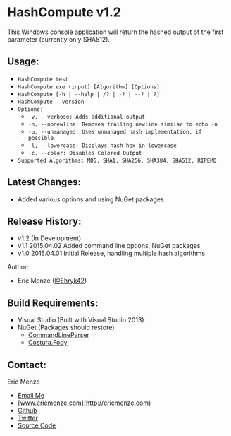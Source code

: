 HashCompute v1.2
================

This Windows console application will return the hashed output of the first parameter (currently only SHA512).

Usage:
---
 - ``HashCompute test``
 - ``HashCompute.exe (input) [Algorithm] [Options]``
 - ``HashCompute [-h | --help | /? | -? | --? | ?]``
 - ``HashCompute --version``
 - ``Options:``
   - ``-v, --verbose: Adds additional output``
   - ``-n, --nonewline: Removes trailing newline similar to echo -n``
   - ``-u, --unmanaged: Uses unmanaged hash implementation, if possible``
   - ``-l, --lowercase: Displays hash hex in lowercase``
   - ``-c, --color: Disables Colored Output``
 - ``Supported Algorithms: MD5, SHA1, SHA256, SHA384, SHA512, RIPEMD``

Latest Changes:
---
 - Added various options and using NuGet packages

Release History:
---
 - v1.2 (In Development)
 - v1.1 2015.04.02 Added command line options, NuGet packages
 - v1.0 2015.04.01 Initial Release, handling multiple hash algorithms

Author:
 - Eric Menze ([@Ehryk42](https://twitter.com/Ehryk42))

Build Requirements:
---
 - Visual Studio (Built with Visual Studio 2013)
 - NuGet (Packages should restore)
   - [CommandLineParser](https://www.nuget.org/packages/CommandLineParser/)
   - [Costura.Fody](https://www.nuget.org/packages/Costura.Fody/)

Contact:
---
Eric Menze
 - [Email Me](mailto:rhaistlin+gh@gmail.com)
 - [www.ericmenze.com](http://ericmenze.com)
 - [Github](https://github.com/Ehryk)
 - [Twitter](https://twitter.com/Ehryk42)
 - [Source Code](https://github.com/Ehryk/HashCompute)
